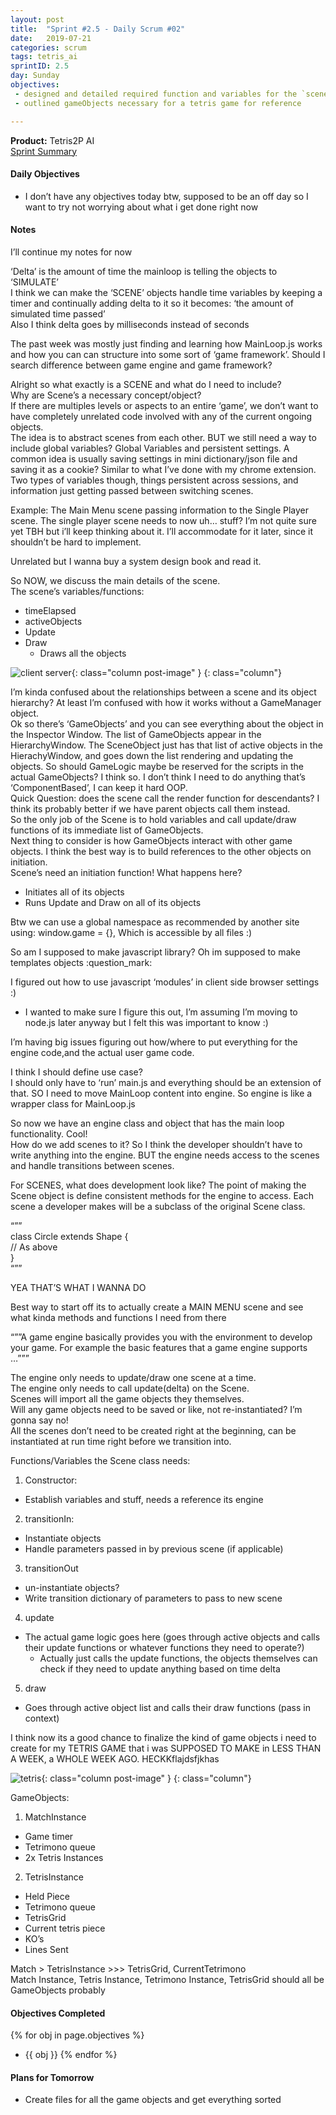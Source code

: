 ```yaml
---
layout: post
title:  "Sprint #2.5 - Daily Scrum #02"
date:   2019-07-21
categories: scrum
tags: tetris_ai
sprintID: 2.5
day: Sunday
objectives:
 - designed and detailed required function and variables for the `scene` class
 - outlined gameObjects necessary for a tetris game for reference

---
```



<b>Product:</b> Tetris2P AI  
[Sprint Summary](/blog/projects/tetris-ai-sprint-2-5)

#### Daily Objectives

* I don’t have any objectives today btw, supposed to be an off day so I want to try not worrying about what i get done right now

#### Notes

I’ll continue my notes for now

‘Delta’ is the amount of time the mainloop is telling the objects to ‘SIMULATE’  
I think we can make the ‘SCENE’ objects handle time variables by keeping a timer and continually adding delta to it so it becomes: ‘the amount of simulated time passed’  
Also I think delta goes by milliseconds instead of seconds

The past week was mostly just finding and learning how MainLoop.js works and how you can can structure into some sort of ‘game framework’.  Should I search difference between game engine and game framework?

Alright so what exactly is a SCENE and what do I need to include?  
Why are Scene’s a necessary concept/object?  
If there are multiples levels or aspects to an entire ‘game’, we don’t want to have completely unrelated code involved with any of the current ongoing objects.  
The idea is to abstract scenes from each other.  BUT we still need a way to include global variables?  Global Variables and persistent settings.  A common idea is usually saving settings in mini dictionary/json file and saving it as a cookie?  Similar to what I’ve done with my chrome extension.  Two types of variables though, things persistent across sessions, and information just getting passed between switching scenes.

Example: The Main Menu scene passing information to the Single Player scene.  The single player scene needs to now uh… stuff?  I’m not quite sure yet TBH but i’ll keep thinking about it.  I’ll accommodate for it later, since it shouldn’t be hard to implement.

Unrelated but I wanna buy a system design book and read it.

So NOW, we discuss the main details of the scene.  
The scene’s variables/functions:  
* timeElapsed
* activeObjects
* Update
* Draw
	* Draws all the objects

![client server](/assets/scrum/sprint2-5day2image1.png){: class="column post-image" }
{: class="column"}

I’m kinda confused about the relationships between a scene and its object hierarchy?  At least I’m confused with how it works without a GameManager object.  
Ok so there’s ‘GameObjects’ and you can see everything about the object in the Inspector Window.  The list of GameObjects appear in the HierarchyWindow.  The SceneObject just has that list of active objects in the HierachyWindow, and goes down the list rendering and updating the objects.  So should GameLogic maybe be reserved for the scripts in the actual GameObjects?  I think so.  I don’t think I need to do anything that’s ‘ComponentBased’, I can keep it hard OOP.  
Quick Question: does the scene call the render function for descendants?  I think its probably better if we have parent objects call them instead.  
So the only job of the Scene is to hold variables and call update/draw functions of its immediate list of GameObjects.  
Next thing to consider is how GameObjects interact with other game objects.  I think the best way is to build references to the other objects on initiation.  
Scene’s need an initiation function! What happens here?  
* Initiates all of its objects
* Runs Update and Draw on all of its objects

Btw we can use a global namespace as recommended by another site using: window.game = {}, 
Which is accessible by all files :)

So am I supposed to make javascript library? Oh im supposed to make templates objects :question_mark:

I figured out how to use javascript ‘modules’ in client side browser settings :)
* I wanted to make sure I figure this out, I’m assuming I’m moving to node.js later anyway but I felt this was important to know :)

I’m having big issues figuring out how/where to put everything for the engine code,and the actual user game code.

I think I should define use case?  
I should only have to ‘run’ main.js and everything should be an extension of that.
SO I need to move MainLoop content into engine.  So engine is like a wrapper class for MainLoop.js

So now we have an engine class and object that has the main loop functionality. Cool!  
How do we add scenes to it?  So I think the developer shouldn’t have to write anything into the engine.  BUT the engine needs access to the scenes and handle transitions between scenes.

For SCENES, what does development look like?  The point of making the Scene object is define consistent methods for the engine to access.  Each scene a developer makes will be a subclass of the original Scene class.

“””  
class Circle extends Shape {  
    // As above  
}  
“””  

YEA THAT’S WHAT I WANNA DO

Best way to start off its to actually create a MAIN MENU scene and see what kinda methods and functions I need from there


“””A game engine basically provides you with the environment to develop your game. For example the basic features that a game engine supports …”””

The engine only needs to update/draw one scene at a time.  
The engine only needs to call update(delta) on the Scene.  
Scenes will import all the game objects they themselves.  
Will any game objects need to be saved or like, not re-instantiated?  I’m gonna say no!  
All the scenes don’t need to be created right at the beginning, can be instantiated at run time right before we transition into.


Functions/Variables the Scene class needs:

1. Constructor:
* Establish variables and stuff, needs a reference its engine
2. transitionIn:
* Instantiate objects
* Handle parameters passed in by previous scene (if applicable)
3. transitionOut
* un-instantiate objects?
* Write transition dictionary of parameters to pass to new scene
4. update
* The actual game logic goes here (goes through active objects and calls their update functions or whatever functions they need to operate?)
	* Actually just calls the update functions, the objects themselves can check if they need to update anything based on time delta
5. draw
* Goes through active object list and calls their draw functions (pass in context)
 

I think now its a good chance to finalize the kind of game objects i need to create for my TETRIS GAME that i was SUPPOSED TO MAKE in LESS THAN A WEEK, a WHOLE WEEK AGO.
HECKKflajdsfjkhas

![tetris](/assets/scrum/sprint2-5day2image2.png){: class="column post-image" }
{: class="column"}

GameObjects:

1. MatchInstance
* Game timer
* Tetrimono queue
* 2x Tetris Instances
2. TetrisInstance
* Held Piece
* Tetrimono queue
* TetrisGrid
* Current tetris piece
* KO’s
* Lines Sent

Match > TetrisInstance >>> TetrisGrid, CurrentTetrimono  
Match Instance, Tetris Instance, Tetrimono Instance, TetrisGrid should all be GameObjects probably

#### Objectives Completed

{% for obj in page.objectives %}
* {{ obj }}
{% endfor %}

#### Plans for Tomorrow
* Create files for all the game objects and get everything sorted